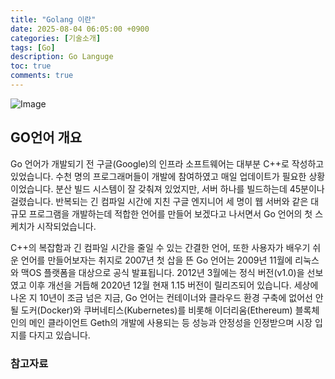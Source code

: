 ```yaml
---
title: "Golang 이란"
date: 2025-08-04 06:05:00 +0900
categories: [기술소개]
tags: [Go]
description: Go Languge
toc: true
comments: true
---
```


![Image](https://prod-files-secure.s3.us-west-2.amazonaws.com/e6db513d-ec54-40ff-aa74-2487b0bcfe15/128b8808-c477-43f7-9252-6d65036866ed/Untitled.png?X-Amz-Algorithm=AWS4-HMAC-SHA256&X-Amz-Content-Sha256=UNSIGNED-PAYLOAD&X-Amz-Credential=ASIAZI2LB466USCP6F5I%2F20250804%2Fus-west-2%2Fs3%2Faws4_request&X-Amz-Date=20250804T064900Z&X-Amz-Expires=3600&X-Amz-Security-Token=IQoJb3JpZ2luX2VjEAYaCXVzLXdlc3QtMiJIMEYCIQClHvslpyZPwfd0%2Fq4Izb9P5ONBVfqOxBsHePDwaJac4QIhAJIAn5evqyyNhmCwtayuwhgxWrHrLqRrcWImhUQhLC4sKv8DCD8QABoMNjM3NDIzMTgzODA1IgyEEYvjgbCoAMal1BQq3AOzEjiGcscC9gQeaX7f6Elbn0Drzl436OMP63T5hrMjNdsFdq6YiNEcjZB9IefQUA0rWJQoWZ%2FMQqgoC4kbM3cNR%2FEYaTiaBkdnAIOkRkbygHAfsy9ibqK6iI%2FKnkxyokQ6i7upqQNdrUXnOpL5H5H682xCr6ooezrJc88g3%2F6IqF7E1q%2FxyBQrLPjZ%2FjWiWAINufLJmY32lhviAB5m4lj155zd73jEOofoIVQXLRatBhW0yucKHOGaJ1T0mQ9F9eKaLiqt%2F7Fw4edJ82xG60JLfmb17m8Be0FOLTGsShKzPpwSRyC%2FpQV8GV%2By5loD28%2BCoVvHfHjo1cg2%2F7hd8Zeg%2BqSdbsPRMpghipcH6M%2Bg0hCjwqGNuN19yqD5pf0AsjZTShPsGRDTbdnroPA5Ul%2BYI1Sr4kMsvpAB0AUSTeuU8adAK1ARP%2Fec6v4b2mvN8bAxHQQgcX5Q1Ibpz3srhFg3P50uXTtuIkWZHNs9hkMP0CQ6hp%2B9gGt2LlLL0rZFJ4LGaU6AnwAj9y0iauRaKqRwBKpU5jQdyJLdaR0MQK%2BqN42rDJljn%2BDJN6SQ5tl4qOLdk72C4C6pgLooNpjdLwH%2BSyKlivTLlDypw6mnJl7LOtqkuNluqJl2EYyShzCvjcHEBjqkAa5%2FpXTIyXVxn48mIj3%2FuCutZymqZA3AUJ0qg8LRQaBhUGpwMsO%2F%2BrIRaMeoUfKRxxxaQFfHZ3QmcWLZovHVcErY7xZEV1ji0lM7UgO8d%2BzHL8c5Mb0DJvaWLbXvof35xHSkkEAzRyf739P9LQR7%2Fb6i29p0jc4xp1y8L7PMPuigsP3xCDnVyiMeOKS1jnpImGbApIBpawV31Za0GT1%2BpbXnAA%2BZ&X-Amz-Signature=d828891c08a6f3ea6be9bcd91a039821465db1cd72aee1f7846359c88d4e1514&X-Amz-SignedHeaders=host&x-amz-checksum-mode=ENABLED&x-id=GetObject)

## GO언어 개요

Go 언어가 개발되기 전 구글(Google)의 인프라 소프트웨어는 대부분 C++로 작성하고 있었습니다. 수천 명의 프로그래머들이 개발에 참여하였고 매일 업데이트가 필요한 상황이었습니다. 분산 빌드 시스템이 잘 갖춰져 있었지만, 서버 하나를 빌드하는데 45분이나 걸렸습니다. 반복되는 긴 컴파일 시간에 지친 구글 엔지니어 세 명이 웹 서버와 같은 대규모 프로그램을 개발하는데 적합한 언어를 만들어 보겠다고 나서면서 Go 언어의 첫 스케치가 시작되었습니다.

C++의 복잡함과 긴 컴파일 시간을 줄일 수 있는 간결한 언어, 또한 사용자가 배우기 쉬운 언어를 만들어보자는 취지로 2007년 첫 삽을 뜬 Go 언어는 2009년 11월에 리눅스와 맥OS 플랫폼을 대상으로 공식 발표됩니다. 2012년 3월에는 정식 버전(v1.0)을 선보였고 이후 개선을 거듭해 2020년 12월 현재 1.15 버전이 릴리즈되어 있습니다. 세상에 나온 지 10년이 조금 넘은 지금, Go 언어는 컨테이너와 클라우드 환경 구축에 없어선 안 될 도커(Docker)와 쿠버네티스(Kubernetes)를 비롯해 이더리움(Ethereum) 블록체인의 메인 클라이언트 Geth의 개발에 사용되는 등 성능과 안정성을 인정받으며 시장 입지를 다지고 있습니다.

### 참고자료


